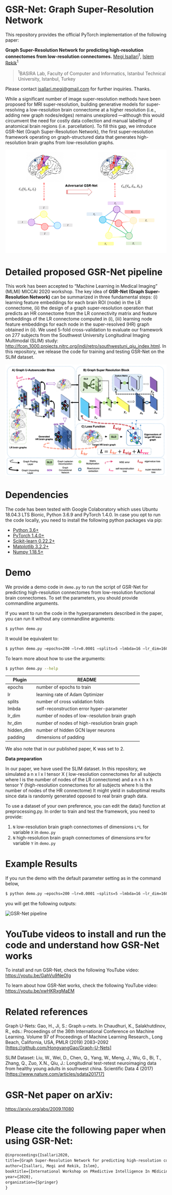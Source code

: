 # GSR-Net: Graph Super-Resolution Network

This repository provides the official PyTorch implementation of the following paper:

**Graph Super-Resolution Network for predicting high-resolution connectomes from low-resolution connectomes.**
[Megi Isallari](https://github.com/meg-i)<sup>1</sup>, [Islem Rekik](https://basira-lab.com/)<sup>1</sup>

> <sup>1</sup>BASIRA Lab, Faculty of Computer and Informatics, Istanbul Technical University, Istanbul, Turkey

Please contact isallari.megi@gmail.com for further inquiries. Thanks.

While a significant number of image super-resolution methods have been proposed for MRI super-resolution, building generative models for super-resolving a low-resolution brain connectome at a higher resolution
(i.e., adding new graph nodes/edges) remains unexplored —although this would circumvent the need for costly data collection and manual labelling of anatomical brain regions (i.e. parcellation). To fill this gap, we introduce GSR-Net (Graph Super-Resolution Network), the first super-resolution framework operating on graph-structured data that generates high-resolution brain graphs from low-resolution graphs.

![GSR-Net pipeline](/images/concept_fig.PNG)

# Detailed proposed GSR-Net pipeline

This work has been accepted to “Machine Learning in Medical Imaging” (MLMI) MICCAI 2020 workshop. The key idea of **GSR-Net (Graph Super-Resolution Network)** can be summarized in three fundamental steps: (i) learning feature embeddings for each brain ROI (node) in the LR connectome, (ii) the design of a graph super-resolution operation that predicts an HR connectome from the LR connectivity matrix and feature embeddings of the LR connectome computed in (i), (iii) learning node feature embeddings for each node in the super-resolved (HR) graph obtained in (ii). We used 5-fold cross-validation to evaluate our framework on 277 subjects from the Southwest University Longitudinal Imaging Multimodal (SLIM) study:
http://fcon_1000.projects.nitrc.org/indi/retro/southwestuni_qiu_index.html.
In this repository, we release the code for training and testing GSR-Net on the SLIM dataset.

![GSR-Net pipeline](/images/finalfig.png)

# Dependencies

The code has been tested with Google Colaboratory which uses Ubuntu 18.04.3 LTS Bionic,
Python 3.6.9 and PyTorch 1.4.0. In case you opt to run the code locally, you need to install the following python packages via pip:

- [Python 3.6+](https://www.python.org/)
- [PyTorch 1.4.0+](http://pytorch.org/)
- [Scikit-learn 0.22.2+](https://scikit-learn.org/stable/)
- [Matplotlib 3.2.2+](https://matplotlib.org/)
- [Numpy 1.18.5+](https://numpy.org/)

# Demo

We provide a demo code in `demo.py` to run the script of GSR-Net for predicting high-resolution connectomes from low-resolution functional brain connectomes. To set the parameters, you should provide commandline arguments.

If you want to run the code in the hyperparameters described in the paper, you can run it without any commandline arguments:

```sh
$ python demo.py
```

It would be equivalent to:

```sh
$ python demo.py –epochs=200 –lr=0.0001 –splits=5 –lmbda=16 –lr_dim=160 –hr_dim=320 –hidden_dim=320 –padding=26
```

To learn more about how to use the arguments:

```sh
$ python demo.py --help
```

| Plugin     | README                                         |
| ---------- | ---------------------------------------------- |
| epochs     | number of epochs to train                      |
| lr         | learning rate of Adam Optimizer                |
| splits     | number of cross validation folds               |
| lmbda      | self-reconstruction error hyper-parameter      |
| lr_dim     | number of nodes of low-resolution brain graph  |
| hr_dim     | number of nodes of high-resolution brain graph |
| hidden_dim | number of hidden GCN layer neurons             |
| padding    | dimensions of padding                          |

We also note that in our published paper, K was set to 2.

**Data preparation**

In our paper, we have used the SLIM dataset. In this repository, we simulated a n x l x l tensor X ( low-resolution connectomes for all subjects where l is the number of nodes of the LR connectome) and a n x h x h tensor Y (high-resolution connectomes for all subjects where h is the number of nodes of the HR connectome) It might yield in suboptimal results since data is randomly generated opposed to real brain graph data.

To use a dataset of your own preference, you can edit the data() function at preprocessing.py. In order to train and test the framework, you need to provide:

1. `N` low-resolution brain graph connectomes of dimensions `L*L` for variable `X` in `demo.py`
2. `N` high-resolution brain graph connectomes of dimensions `H*H` for variable `Y` in `demo.py`

# Example Results

If you run the demo with the default parameter setting as in the command below,

```sh
$ python demo.py –epochs=200 –lr=0.0001 –splits=5 –lmbda=16 –lr_dim=160 –hr_dim=320 –hidden_dim=320 –padding=26
```

you will get the following outputs:

![GSR-Net pipeline](/images/example.png)


# YouTube videos to install and run the code and understand how GSR-Net works

To install and run GSR-Net, check the following YouTube video:
https://youtu.be/GahVu9NeOIg

To learn about how GSR-Net works, check the following YouTube video:
https://youtu.be/xwHKRxgMaEM

# Related references

Graph U-Nets: Gao, H., Ji, S.: Graph u-nets. In Chaudhuri, K., Salakhutdinov, R., eds.: Proceedings of the
36th International Conference on Machine Learning. Volume 97 of Proceedings of Machine Learning Research., Long Beach, California, USA, PMLR (2019) 2083–2092 [https://github.com/HongyangGao/Graph-U-Nets]

SLIM Dataset: Liu, W., Wei, D., Chen, Q., Yang, W., Meng, J., Wu, G., Bi, T., Zhang, Q., Zuo, X.N., Qiu,
J.: Longitudinal test-retest neuroimaging data from healthy young adults in southwest china. Scientific Data 4 (2017) [https://www.nature.com/articles/sdata201717]

# GSR-Net paper on arXiv:

https://arxiv.org/abs/2009.11080


# Please cite the following paper when using GSR-Net:

```latex
@inproceedings{Isallari2020,
title={Graph Super-Resolution Network for predicting high-resolution connectomes from low-resolution connectomes},
author={Isallari, Megi and Rekik, Islem},
booktitle={International Workshop on PRedictive Intelligence In MEdicine},
year={2020},
organization={Springer}
}
```
